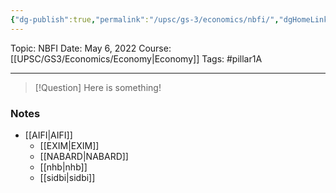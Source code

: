```yaml
---
{"dg-publish":true,"permalink":"/upsc/gs-3/economics/nbfi/","dgHomeLink":true,"dgPassFrontmatter":false}
---
```


Topic: NBFI
Date: May 6, 2022
Course:[[UPSC/GS3/Economics/Economy|Economy]]
Tags: #pillar1A

---

> [!Question]
> Here is something! 


### Notes
- [[AIFI|AIFI]]
	- [[EXIM|EXIM]]
	- [[NABARD|NABARD]]
	- [[nhb|nhb]]
	- [[sidbi|sidbi]]





